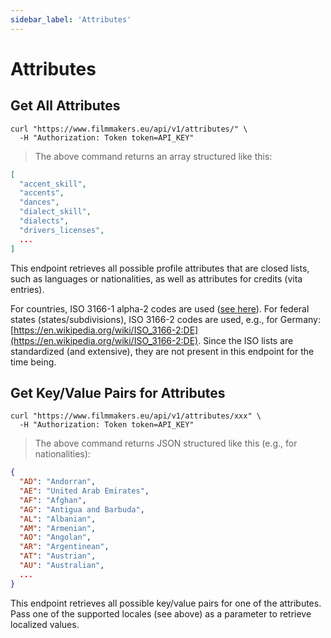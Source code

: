 ```yaml
---
sidebar_label: 'Attributes'
---
```


# Attributes

## Get All Attributes

```shell
curl "https://www.filmmakers.eu/api/v1/attributes/" \
  -H "Authorization: Token token=API_KEY"
```

> The above command returns an array structured like this:

```json
[
  "accent_skill",
  "accents",
  "dances",
  "dialect_skill",
  "dialects",
  "drivers_licenses",
  ...
]
```

This endpoint retrieves all possible profile attributes that are closed lists, such as languages or nationalities, as well as attributes for credits (vita entries).

For countries, ISO 3166-1 alpha-2 codes are used ([see here](https://en.wikipedia.org/wiki/ISO_3166-1_alpha-2)). For federal states (states/subdivisions), ISO 3166-2 codes are used, e.g., for Germany: [https://en.wikipedia.org/wiki/ISO_3166-2:DE](https://en.wikipedia.org/wiki/ISO_3166-2:DE). Since the ISO lists are standardized (and extensive), they are not present in this endpoint for the time being.

## Get Key/Value Pairs for Attributes

```shell
curl "https://www.filmmakers.eu/api/v1/attributes/xxx" \
  -H "Authorization: Token token=API_KEY"
```

> The above command returns JSON structured like this (e.g., for nationalities):

```json
{
  "AD": "Andorran",
  "AE": "United Arab Emirates",
  "AF": "Afghan",
  "AG": "Antigua and Barbuda",
  "AL": "Albanian",
  "AM": "Armenian",
  "AO": "Angolan",
  "AR": "Argentinean",
  "AT": "Austrian",
  "AU": "Australian",
  ...
}
```

This endpoint retrieves all possible key/value pairs for one of the attributes. Pass one of the supported locales (see above) as a parameter to retrieve localized values.

